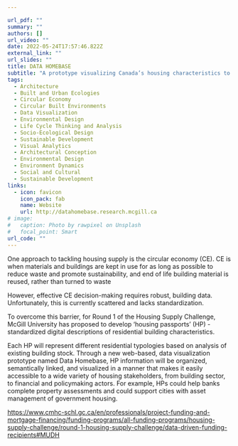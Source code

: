 ```yaml
---

url_pdf: ""
summary: ""
authors: []
url_video: ""
date: 2022-05-24T17:57:46.822Z
external_link: ""
url_slides: ""
title: DATA HOMEBASE
subtitle: "A prototype visualizing Canada’s housing characteristics to foster a circular economy"
tags:
  - Architecture
  - Built and Urban Ecologies
  - Circular Economy 
  - Circular Built Environments 
  - Data Visualization 
  - Environmental Design
  - Life Cycle Thinking and Analysis
  - Socio-Ecological Design
  - Sustainable Development
  - Visual Analytics
  - Architectural Conception
  - Environmental Design
  - Environment Dynamics
  - Social and Cultural
  - Sustainable Development
links:
  - icon: favicon
    icon_pack: fab
    name: Website
    url: http://datahomebase.research.mcgill.ca
# image:
#   caption: Photo by rawpixel on Unsplash
#   focal_point: Smart
url_code: ""
---
```




One approach to tackling housing supply is the circular economy (CE). CE is when materials and buildings are kept in use for as long as possible to reduce waste and promote sustainability, and end of life building material is reused, rather than turned to waste 

However, effective CE decision-making requires robust, building data. Unfortunately, this is currently scattered and lacks standardization. 

To overcome this barrier, for Round 1 of the Housing Supply Challenge, McGill University has proposed to develop ‘housing passports’ (HP) - standardized digital descriptions of residential building characteristics. 

Each HP will represent different residential typologies based on analysis of existing building stock. Through a new web-based, data visualization prototype named Data Homebase, HP information will be organized, semantically linked, and visualized in a manner that makes it easily accessible to a wide variety of housing stakeholders, from building sector, to financial and policymaking actors. For example, HPs could help banks complete property assessments and could support cities with asset management of government housing. 


https://www.cmhc-schl.gc.ca/en/professionals/project-funding-and-mortgage-financing/funding-programs/all-funding-programs/housing-supply-challenge/round-1-housing-supply-challenge/data-driven-funding-recipients#MUDH 